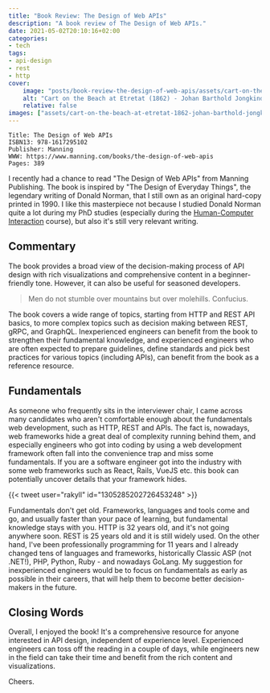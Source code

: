 ```yaml
---
title: "Book Review: The Design of Web APIs"
description: "A book review of The Design of Web APIs."
date: 2021-05-02T20:10:16+02:00
categories:
- tech
tags:
- api-design
- rest
- http
cover:
    image: "posts/book-review-the-design-of-web-apis/assets/cart-on-the-beach-at-etretat-1862-johan-barthold-jongkind.webp"
    alt: "Cart on the Beach at Etretat (1862) - Johan Barthold Jongkind"
    relative: false
images: ["assets/cart-on-the-beach-at-etretat-1862-johan-barthold-jongkind.webp"]
---
```


```
Title: The Design of Web APIs
ISBN13: 978-1617295102
Publisher: Manning
WWW: https://www.manning.com/books/the-design-of-web-apis
Pages: 389
```

I recently had a chance to read "The Design of Web APIs" from Manning Publishing.
The book is inspired by "The Design of Everyday Things", the legendary writing
of Donald Norman, that I still own as an original hard-copy printed in 1990.
I like this masterpiece not because I studied Donald Norman quite a lot during
my PhD studies (especially during the
[Human-Computer Interaction](https://hci.cc.metu.edu.tr/en/) course), but also
it's still very relevant writing.

## Commentary

The book provides a broad view of the decision-making process of API design
with rich visualizations and comprehensive content in a beginner-friendly tone.
However, it can also be useful for seasoned developers.

> Men do not stumble over mountains but over molehills. Confucius.

The book covers a wide range of topics, starting from HTTP and REST API basics,
to more complex topics such as decision making between REST, gRPC, and GraphQL.
Inexperienced engineers can benefit from the book to strengthen their fundamental
knowledge, and experienced engineers who are often expected to prepare
guidelines, define standards and pick best practices for various topics
(including APIs), can benefit from the book as a reference resource.

## Fundamentals

As someone who frequently sits in the interviewer chair, I came across many
candidates who aren't comfortable enough about the fundamentals web development,
such as HTTP, REST and APIs. The fact is, nowadays, web frameworks hide a great
deal of complexity running behind them, and especially engineers who got into
coding by using a web development framework often fall into the convenience
trap and miss some fundamentals. If you are a software engineer got into the
industry with some web frameworks such as React, Rails, VueJS etc. this book can
potentially uncover details that your framework hides.

{{< tweet user="rakyll" id="1305285202726453248" >}}

Fundamentals don't get old. Frameworks, languages and tools come and go, and
usually faster than your pace of learning, but fundamental knowledge stays
with you. HTTP is 32 years old, and it's not going anywhere soon. REST is 25
years old and it is still widely used. On the other hand, I've been
professionally programming for 11 years and I already changed tens of languages
and frameworks, historically Classic ASP (not .NET!), PHP, Python, Ruby - and
nowadays GoLang. My suggestion for inexperienced engineers would be to focus on
fundamentals as early as possible in their careers, that will help them to
become better decision-makers in the future.

## Closing Words

Overall, I enjoyed the book! It's a comprehensive resource for anyone interested
in API design, independent of experience level. Experienced engineers can toss
off the reading in a couple of days, while engineers new in the field can take
their time and benefit from the rich content and visualizations.

Cheers.
